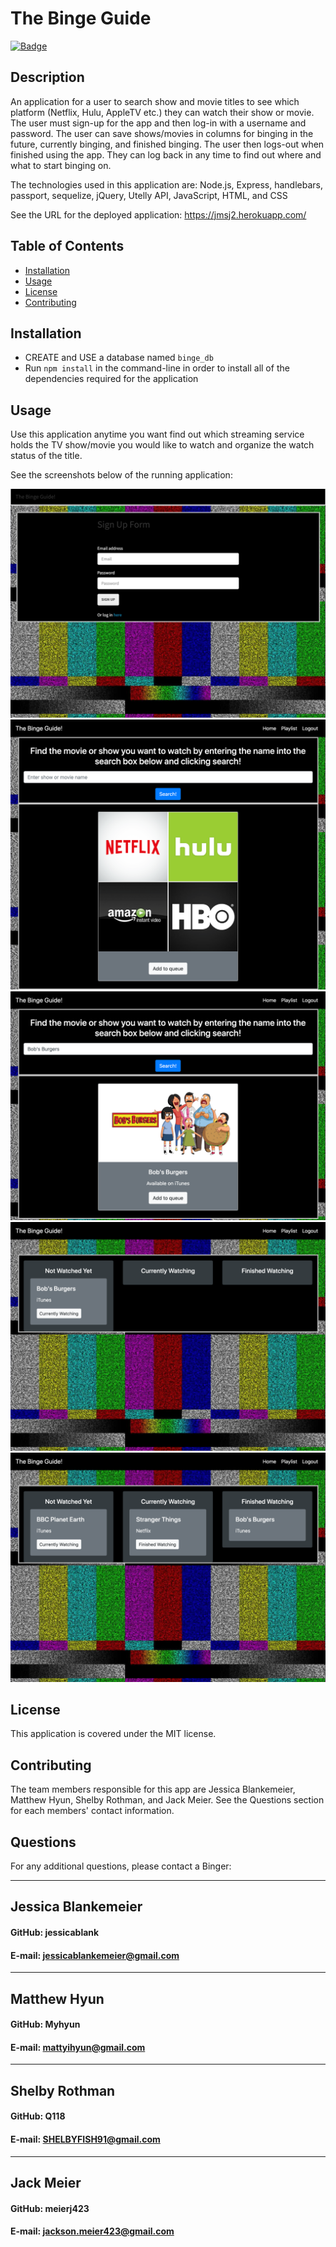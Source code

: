 # The Binge Guide

  [![Badge](https://img.shields.io/badge/License-MIT-black.svg)](https://opensource.org/licenses/MIT)

## Description 

An application for a user to search show and movie titles to see which platform (Netflix, Hulu, AppleTV etc.) they can watch their show or movie. The user must sign-up for the app and then log-in with a username and password. The user can save shows/movies in columns for binging in the future, currently binging, and finished binging. The user then logs-out when finished using the app. They can log back in any time to find out where and what to start binging on.

The technologies used in this application are:
Node.js, Express, handlebars, passport, sequelize, jQuery, Utelly API, JavaScript, HTML, and CSS

See the URL for the deployed application: https://jmsj2.herokuapp.com/

## Table of Contents

* [Installation](#installation)
* [Usage](#usage)
* [License](#license)
* [Contributing](#contributing)


## Installation

- CREATE and USE a database named ```binge_db```
- Run ```npm install``` in the command-line in order to install all of the dependencies required for the application

## Usage 

Use this application anytime you want find out which streaming service holds the TV show/movie you would like to watch and organize the watch status of the title.

See the screenshots below of the running application:

![](assets/sign-up-form.png)
![](assets/empty-search.js.png)
![](assets/filled-search.js.png)
![](assets/initial-playlist.png)
![](assets/final-playlist.png)

## License

This application is covered under the MIT license.

## Contributing

The team members responsible for this app are Jessica Blankemeier, Matthew Hyun, Shelby Rothman, and Jack Meier. See the Questions section for each members' contact information.

## Questions

For any additional questions, please contact a Binger:

------------------------------------------
## Jessica Blankemeier
#### GitHub: jessicablank
#### E-mail: jessicablankemeier@gmail.com
------------------------------------------
## Matthew Hyun
#### GitHub: Myhyun
#### E-mail: mattyihyun@gmail.com
------------------------------------------
## Shelby Rothman
#### GitHub: Q118
#### E-mail: SHELBYFISH91@gmail.com
------------------------------------------
## Jack Meier
#### GitHub: meierj423
#### E-mail: jackson.meier423@gmail.com


